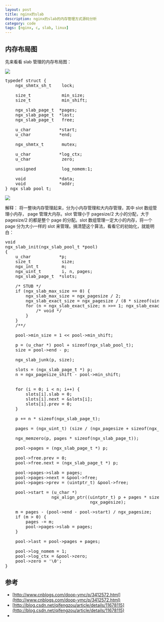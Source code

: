 ```yaml
---
layout: post
title: nginx的slab
description: nginx的slab的内存管理方式源码分析
category: code
tags: [nginx, c, slab, linux]
---
```

## 内存布局图
先来看看 slab 管理的内存布局图：

![](http://img.blog.csdn.net/20130914221301406?watermark/2/text/aHR0cDovL2Jsb2cuY3Nkbi5uZXQvUm95YWxBcGV4/font/5a6L5L2T/fontsize/400/fill/I0JBQkFCMA==/dissolve/70/gravity/SouthEast)

<pre>
typedef struct {
    ngx_shmtx_sh_t    lock;

    size_t            min_size;
    size_t            min_shift;

    ngx_slab_page_t  *pages;
    ngx_slab_page_t  *last;
    ngx_slab_page_t   free;

    u_char           *start;
    u_char           *end;

    ngx_shmtx_t       mutex;

    u_char           *log_ctx;
    u_char            zero;

    unsigned          log_nomem:1;

    void             *data;
    void             *addr;
} ngx_slab_pool_t;
</pre>

![](http://images.cnitblog.com/blog/573246/201311/07152129-8c007d2689ab4f50aa35486df7993c11.jpg)

解释：
将一整块内存管理起来，分为小内存管理和大内存管理，其中 slot 数组管理小内存， page 管理大内存。slot 管理小于 pagesize/2 大小的分配，大于 pagesize/2 的都是整个 page 的分配。slot 数组管理一定大小的内存，将一个 page 分为大小一样的 slot 来管理。搞清楚这个算法，看看它的初始化，就能明白：

<pre>
void
ngx_slab_init(ngx_slab_pool_t *pool)
{
    u_char           *p;
    size_t            size;
    ngx_int_t         m;
    ngx_uint_t        i, n, pages;
    ngx_slab_page_t  *slots;

    /* STUB */
    if (ngx_slab_max_size == 0) {
        ngx_slab_max_size = ngx_pagesize / 2;
        ngx_slab_exact_size = ngx_pagesize / (8 * sizeof(uintptr_t));
        for (n = ngx_slab_exact_size; n >>= 1; ngx_slab_exact_shift++) {
            /* void */
        }
    }
    /**/

    pool->min_size = 1 << pool->min_shift;

    p = (u_char *) pool + sizeof(ngx_slab_pool_t);
    size = pool->end - p;

    ngx_slab_junk(p, size);

    slots = (ngx_slab_page_t *) p;
    n = ngx_pagesize_shift - pool->min_shift;
    
    
    for (i = 0; i < n; i++) {
        slots[i].slab = 0;
        slots[i].next = &slots[i];
        slots[i].prev = 0;
    }

    p += n * sizeof(ngx_slab_page_t);

    pages = (ngx_uint_t) (size / (ngx_pagesize + sizeof(ngx_slab_page_t)));

    ngx_memzero(p, pages * sizeof(ngx_slab_page_t));

    pool->pages = (ngx_slab_page_t *) p;

    pool->free.prev = 0;
    pool->free.next = (ngx_slab_page_t *) p;

    pool->pages->slab = pages;
    pool->pages->next = &pool->free;
    pool->pages->prev = (uintptr_t) &pool->free;

    pool->start = (u_char *)
                  ngx_align_ptr((uintptr_t) p + pages * sizeof(ngx_slab_page_t),
                                 ngx_pagesize);

    m = pages - (pool->end - pool->start) / ngx_pagesize;
    if (m > 0) {
        pages -= m;
        pool->pages->slab = pages;  
    }

    pool->last = pool->pages + pages;

    pool->log_nomem = 1;
    pool->log_ctx = &pool->zero;
    pool->zero = '\0';
}
</pre>

## 参考
- [http://www.cnblogs.com/doop-ymc/p/3412572.html](http://www.cnblogs.com/doop-ymc/p/3412572.html)
- [http://blog.csdn.net/qifengzou/article/details/11678115](http://blog.csdn.net/qifengzou/article/details/11678115)
- []()

[-10]:    http://hushi55.github.io/  "-10"
